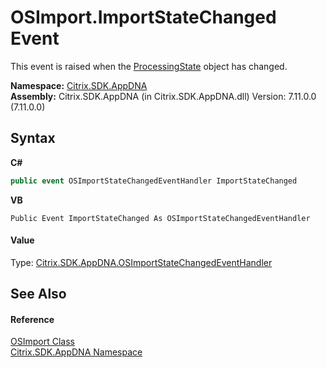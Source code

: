 # OSImport.ImportStateChanged Event
 

This event is raised when the <a href="b6cce45d-4961-166e-4755-2bca5951a454">ProcessingState</a> object has changed.

**Namespace:**&nbsp;[Citrix.SDK.AppDNA](index.md)<br />**Assembly:**&nbsp;Citrix.SDK.AppDNA (in Citrix.SDK.AppDNA.dll) Version: 7.11.0.0 (7.11.0.0)

## Syntax

**C#**
```csharp
public event OSImportStateChangedEventHandler ImportStateChanged
```

**VB**
```vbnet
Public Event ImportStateChanged As OSImportStateChangedEventHandler
```


#### Value
Type: <a href="f6f2a439-ad2a-0597-cc57-a62b7cd2de02">Citrix.SDK.AppDNA.OSImportStateChangedEventHandler</a>

## See Also


#### Reference
<a href="1886c956-303e-1e27-dff7-d74644248743">OSImport Class</a><br /><a href="fe2d265b-410b-8b11-1eb4-a790e0b062bf">Citrix.SDK.AppDNA Namespace</a><br />